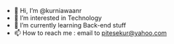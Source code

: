 - 👋 Hi, I’m @kurniawaanr
- 👀 I’m interested in Technology
- 🌱 I’m currently learning Back-end stuff
- 📫 How to reach me : email to pitesekur@yahoo.com

<!---
kurniawaanr/kurniawaanr is a ✨ special ✨ repository because its `README.md` (this file) appears on your GitHub profile.
You can click the Preview link to take a look at your changes.
--->
